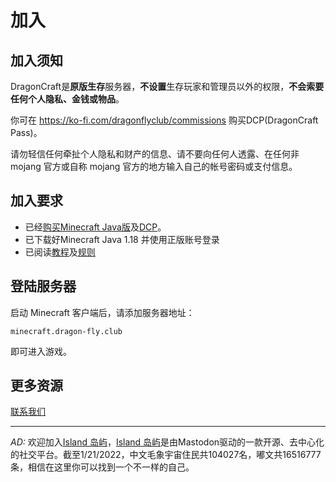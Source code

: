 # 加入

## 加入须知

<!--
> DragonCraft(Public)仅在假期时间开放，目前处在关闭状态，请关注开启动态！

DragonCraft分为两版**不同**服务器，DragonFly(Public)为**公益**的**非盈利**开放生存服，**不要求**正版账号**(请支持正版游戏)**；DragonCraft(Premium)为专为**正版用户**打造的**原版生存**服，需要你购买[DragonCraft Pass](https://afdian.net/item?plan_id=3a73a6a600a311ec869d52540025c377)才可游玩。

两个服务器的服务对象不同，但**玩法**、**规则**、及**宗旨**基本**相同**，都想为大家提供一个**良好**的、**纯净**的、**开放**的、**以玩家为中心**的我的世界服务器。这里不设过多的规则，没有复杂的插件，只要登陆即可畅玩游戏，如果你想要举办活动，还可以随时联系OP在DragonCraft中施展你的才华。我们希望DragonCraft是你的世界，更是我们的世界。

-->
DragonCraft是**原版生存**服务器，**不设置**生存玩家和管理员以外的权限，**不会索要任何个人隐私、金钱或物品**。

你可在 https://ko-fi.com/dragonflyclub/commissions 购买DCP(DragonCraft Pass)。

请勿轻信任何牵扯个人隐私和财产的信息、请不要向任何人透露、在任何非 mojang 官方或自称 mojang 官方的地方输入自己的帐号密码或支付信息。

<!--
### Public与Premium的区别

Premium要求正版验证，仅支持Java端，需购买[DCP](https://afdian.net/item?plan_id=3a73a6a600a311ec869d52540025c377)联络管理开白名单加入；

Public使用AuthMeReloaded插件验证，支持Java/PE Crossplay，为开放服。

-->

## 加入要求

- 已经[购买Minecraft Java版](https://minecraft.net/)及[DCP](https://ko-fi.com/dragonflyclub/commissions)。
- 已下载好Minecraft Java 1.18 并使用正版账号登录
- 已阅读[教程](/help)及[规则](/rules)

## 登陆服务器

启动 Minecraft 客户端后，请添加服务器地址：

<!--
|      |                      Public                      |          Premium          |
| :--: | :------------------------------------------------: | :-----------------------: |
| Java |           ~~loveumartin.dragon-fly.club~~           | minecraft.dragon-fly.club |
|  PE  | ~~地址：loveumartin-pe.dragon-fly.club 端口：30666~~ |             /             |
-->

`minecraft.dragon-fly.club`

即可进入游戏。



## 更多资源

[联系我们](/contact)



---

*AD:* 欢迎加入[Island 岛屿](https://mast.dragon-fly.club/about)，[Island 岛屿](https://mast.dragon-fly.club/about)是由Mastodon驱动的一款开源、去中心化的社交平台。截至1/21/2022，中文毛象宇宙住民共104027名，嘟文共16516777条，相信在这里你可以找到一个不一样的自己。

